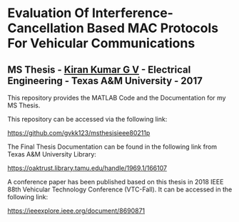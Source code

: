 # Evaluation Of Interference-Cancellation Based MAC Protocols For Vehicular Communications

## MS Thesis - [Kiran Kumar G V](https://www.linkedin.com/in/gvkk123/) - Electrical Engineering - Texas A&M University - 2017

This repository provides the MATLAB Code and the Documentation for my MS Thesis.

This repository can be accessed via the following link:


https://github.com/gvkk123/msthesisieee80211p


The Final Thesis Documentation can be found in the following link from Texas A&M University Library:

https://oaktrust.library.tamu.edu/handle/1969.1/166107


A conference paper has been published based on this thesis in 2018 IEEE 88th Vehicular Technology Conference (VTC-Fall). It can be accessed in the following link:

https://ieeexplore.ieee.org/document/8690871
